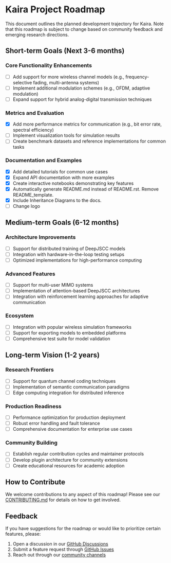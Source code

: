# Kaira Project Roadmap

This document outlines the planned development trajectory for Kaira. Note that this roadmap is subject to change based on community feedback and emerging research directions.

## Short-term Goals (Next 3-6 months)

### Core Functionality Enhancements

- [ ] Add support for more wireless channel models (e.g., frequency-selective fading, multi-antenna systems)
- [ ] Implement additional modulation schemes (e.g., OFDM, adaptive modulation)
- [ ] Expand support for hybrid analog-digital transmission techniques

### Metrics and Evaluation

- [x] Add more performance metrics for communication (e.g., bit error rate, spectral efficiency)
- [ ] Implement visualization tools for simulation results
- [ ] Create benchmark datasets and reference implementations for common tasks

### Documentation and Examples

- [x] Add detailed tutorials for common use cases
- [x] Expand API documentation with more examples
- [x] Create interactive notebooks demonstrating key features
- [x] Automatically generate README.md instead of README.rst. Remove README_template.
- [x] Include Inheritance Diagrams to the docs.
- [ ] Change logo

## Medium-term Goals (6-12 months)

### Architecture Improvements

- [ ] Support for distributed training of DeepJSCC models
- [ ] Integration with hardware-in-the-loop testing setups
- [ ] Optimized implementations for high-performance computing

### Advanced Features

- [ ] Support for multi-user MIMO systems
- [ ] Implementation of attention-based DeepJSCC architectures
- [ ] Integration with reinforcement learning approaches for adaptive communication

### Ecosystem

- [ ] Integration with popular wireless simulation frameworks
- [ ] Support for exporting models to embedded platforms
- [ ] Comprehensive test suite for model validation

## Long-term Vision (1-2 years)

### Research Frontiers

- [ ] Support for quantum channel coding techniques
- [ ] Implementation of semantic communication paradigms
- [ ] Edge computing integration for distributed inference

### Production Readiness

- [ ] Performance optimization for production deployment
- [ ] Robust error handling and fault tolerance
- [ ] Comprehensive documentation for enterprise use cases

### Community Building

- [ ] Establish regular contribution cycles and maintainer protocols
- [ ] Develop plugin architecture for community extensions
- [ ] Create educational resources for academic adoption

## How to Contribute

We welcome contributions to any aspect of this roadmap! Please see our [CONTRIBUTING.md](CONTRIBUTING.md) for details on how to get involved.

## Feedback

If you have suggestions for the roadmap or would like to prioritize certain features, please:

1. Open a discussion in our [GitHub Discussions](https://github.com/ipc-lab/kaira/discussions)
2. Submit a feature request through [GitHub Issues](https://github.com/ipc-lab/kaira/issues)
3. Reach out through our [community channels](README.md#support)
